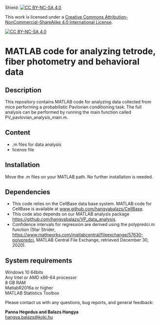 Shield: [![CC BY-NC-SA 4.0][cc-by-nc-sa-shield]][cc-by-nc-sa]

This work is licensed under a [Creative Commons Attribution-NonCommercial-ShareAlike 4.0 International License][cc-by-nc-sa].

[![CC BY-NC-SA 4.0][cc-by-nc-sa-image]][cc-by-nc-sa]

[cc-by-nc-sa]: http://creativecommons.org/licenses/by-nc-sa/4.0/
[cc-by-nc-sa-image]: https://licensebuttons.net/l/by-nc-sa/4.0/88x31.png
[cc-by-nc-sa-shield]: https://img.shields.io/badge/License-CC%20BY--NC--SA%204.0-lightgrey.svg

# MATLAB code for analyzing tetrode, fiber photometry and behavioral data

## Description

This repository contains MATLAB code for analyzing data collected from mice performing a probabilistic Pavlovian conditioning task. The full analysis can be performed by running the main function called PV_pavlovian_analysis_main.m.

## Content
- .m files for data analysis
- license file

## Installation

Move the .m files on your MATLAB path. No further installation is needed.

## Dependencies

- This code relies on the CellBase data base system. MATLAB code for CellBase is available at www.github.com/hangyabalazs/CellBase.
- This code also depends on our MATLAB analysis package https://github.com/hangyabalazs/VP_data_analysis.
- Confidence intervals for regression are derived using the polypredci.m function (Star Strider, https://www.mathworks.com/matlabcentral/fileexchange/57630-polypredci, MATLAB Central File Exchange, retrieved December 30, 2020).

## System requirements  
Windows 10 64bits  
Any Intel or AMD x86-64 processor  
8 GB RAM  
MatlabR2016a or higher  
MATLAB Statistics Toolbox  

Please contact us with any questions, bug reports, and general feedback:

**Panna Hegedus and Balazs Hangya**  
hangya.balazs@koki.hu
